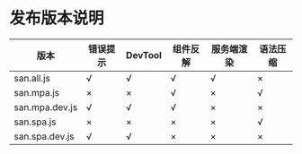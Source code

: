 # 发布版本说明



版本 | 错误提示 | DevTool | 组件反解 | 服务端渲染 | 语法压缩
------ | ------- | ------- | ------- | ------- | -------
san.all.js     | √ | √ | √ | √ | ×
san.mpa.js     | × | × | √ | × | √
san.mpa.dev.js | √ | √ | √ | × | ×
san.spa.js     | × | × | × | × | √
san.spa.dev.js | √ | √ | × | × | ×

